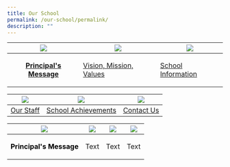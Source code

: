 ```yaml
---
title: Our School
permalink: /our-school/permalink/
description: ""
---
```

| ![](/images/Principal-Message.ico) |![](/images/VMV.ico)| ![](/images/School-Information.ico) |
| -------- | -------- | -------- |
|<p style="text-align: center;"><strong>[Principal's Message](/our-school/principals-message/)</strong></p>| [Vision, Mission, Values](our-school/vision-mission-values/)| [School Information](/our-school/school-information/school-history/) |

| ![](/images/Our-Staff.ico) | ![](/images/JR9-RF816-1%20(1).ico) | ![](/images/Contact%20Us.ico) |
| -------- | -------- | -------- |
| [Our Staff](/our-school/our-staff/) | [School Achievements](/our-school/school-achievements/)| [Contact Us](/our-school/contact-us/)|




| ![](/images/Principal-Message.ico) | ![](/images/VMV.ico) |  ![](/images/School-Information.ico) | ![](/images/Our-Staff.ico) |
| -------- | -------- | -------- | -------- |
| <p style="text-align: center;"><span style="color: #000000;"><strong>Principal's Message</strong></span></p> | Text     | Text     | Text     |